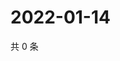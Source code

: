 # 2022-01-14

共 0 条

<!-- BEGIN WEIBO -->
<!-- 最后更新时间 Fri Jan 14 2022 17:09:47 GMT+0800 (China Standard Time) -->

<!-- END WEIBO -->
